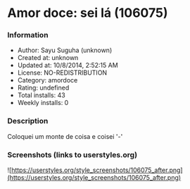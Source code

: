 # Amor doce: sei lá (106075)

### Information
- Author: Sayu Suguha (unknown)
- Created at: unknown
- Updated at: 10/8/2014, 2:52:15 AM
- License: NO-REDISTRIBUTION
- Category: amordoce
- Rating: undefined
- Total installs: 43
- Weekly installs: 0


### Description
Coloquei um monte de coisa e coisei '-'


### Screenshots (links to userstyles.org)
![https://userstyles.org/style_screenshots/106075_after.png](https://userstyles.org/style_screenshots/106075_after.png)


